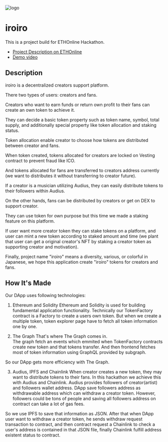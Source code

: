![logo](https://github.com/TART-tokyo/iroiro/blob/develop/frontend/packages/react-app/public/iroiro_logo.svg)
  
# iroiro

This is a project build for ETHOnline Hackathon.

- [Project Description on ETHOnline](https://hack.ethglobal.co/showcase/iroiro-rec1kljmTWH9KjdDG)
- [Demo video](https://youtu.be/HyvpCEV-mc8)

## Description

iroiro is a decentralized creators support platform.

There two types of users: creators and fans.

Creators who want to earn funds or return own profit to their fans can create an own token to achieve it.

They can decide a basic token property such as token name, symbol, total supply, and additionally special property like token allocation and staking status.

Token allocation enable creator to choose how tokens are distributed between creator and fans.

When token created, tokens allocated for creators are locked on Vesting contract to prevent fraud like ICO.

And tokens allocated for fans are transferred to creators address currently (we want to distributes it without transferring to creator future).

If a creator is a musician utilizing Audius, they can easily distribute tokens to their followers within Audius.

On the other hands, fans can be distributed by creators or get on DEX to support creator.

They can use token for own purpose but this time we made a staking feature on this platform.

If user want more creator token they can stake tokens on a platform, and user can mint a new token according to staked amount and time (we plant that user can get a original creator's NFT by staking a creator token as supporting creator and motivation).

Finally, project name "iroiro" means a diversity, various, or colorful in Japanese, we hope this application create "iroiro" tokens for creators and fans.

## How It's Made

Our DApp uses following technologies:

1. Ethereum and Solidity
Ethereum and Solidity is used for building fundamental application functionality. 
Technically our TokenFactory contract is a Factory to create a users own token.
But when we create a multiple token, token explorer page have to fetch all token information one by one.

2. The Graph
That's where The Graph comes in.  
The graph fetch an events which emmited when TokenFactory contracts create new token and that tokens transfer. And then frontend fetches most of token information using GraphQL provided by subgraph. 

So our DApp gets more efficiency with The Graph.

3. Audius, IPFS and Chainlink
When creator creates a new token, they may want to distribute tokens to their fans.
In this hackathon we achieve this with Audius and Chainlink.
Audius provides followers of creator(artist) and followers wallet address. 
DApp save followers address as withdrawable address which can withdraw a creator token. 
However, followers could be tons of people and saving all followers address on contract can take a lot of gas fees.

So we use IPFS to save that information as JSON.
After that when DApp user want to withdraw a creator token, he sends withdraw request transaction to contract, and then contract request a Chainlink to check a user's address is contained in that JSON file, finally Chainlink fulfill address existent status to contract.

